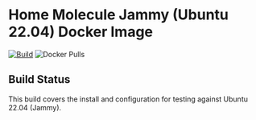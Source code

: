 # Home Molecule Jammy (Ubuntu 22.04) Docker Image

[![Build](https://github.com/pipseed/docker-jammy-ansible/actions/workflows/image.yml/badge.svg)](https://github.com/pipseed/docker-jammy-ansible/actions/workflows/image.yml) ![Docker Pulls](https://img.shields.io/docker/pulls/pipseed/docker-jammy-ansible)

## Build Status

This build covers the install and configuration for testing against Ubuntu 22.04 (Jammy).

